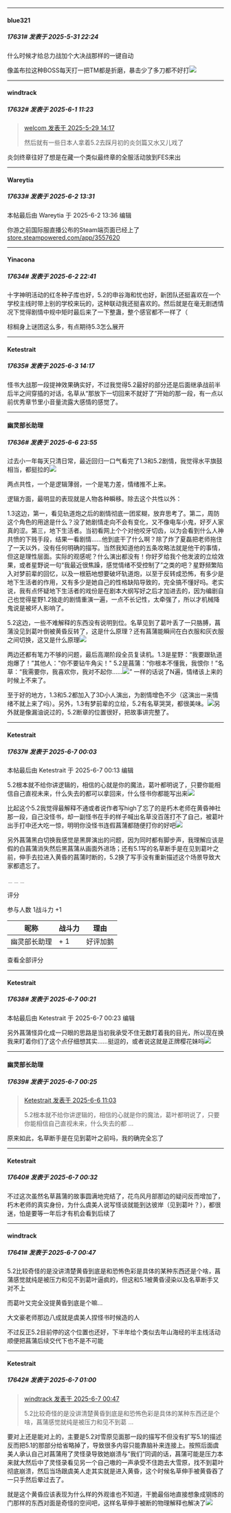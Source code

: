 ﻿
*****

####  blue321  
##### 17631#       发表于 2025-5-31 22:24

什么时候才给总力战加个大决战那样的一键自动

像盖布拉这种BOSS每天打一把TM都是折磨，暴击少了多刀都不好打<img src="https://static.stage1st.com/image/smiley/face2017/068.png" referrerpolicy="no-referrer">

*****

####  windtrack  
##### 17632#       发表于 2025-6-1 11:23

<blockquote><a href="httphttps://stage1st.com/2b/forum.php?mod=redirect&amp;goto=findpost&amp;pid=67862648&amp;ptid=1986197" target="_blank">welcom 发表于 2025-5-29 14:17</a>

然后就有一些日本人拿着5.2去踩月初的炎剑篇又水又儿戏了</blockquote>
炎剑终章往好了想是在藏一个类似最终章的全服活动放到FES来出

*****

####  Wareytia  
##### 17633#       发表于 2025-6-2 13:31

 本帖最后由 Wareytia 于 2025-6-2 13:36 编辑 

你游之前国际服直播公布的Steam端页面已经上了
[store.steampowered.com/app/3557620](https://store.steampowered.com/app/3557620/Blue_Archive/?curator_clanid=4777282)

*****

####  Yinacona  
##### 17634#       发表于 2025-6-2 22:41

十字神明活动的红冬种子库也好，5.2的申谷海和忧也好，新团队还挺喜欢在一个学校主线时带上别的学校来玩的，这种联动我还挺喜欢的。然后就是在毫无剧透情况下觉得剧情中规中矩时最后来了一下整蛊，整个感官都不一样了（

棕榈身上谜团这么多，有点期待5.3怎么展开

*****

####  Ketestrait  
##### 17635#       发表于 2025-6-3 14:17

怪书大战那一段提神效果确实好，不过我觉得5.2最好的部分还是后面继承战前半后半之间穿插的对话，名草从“那放下一切回来不就好了”开始的那一段，有一点以前优秀章节里小音量流露大感情的感觉了。

*****

####  幽灵部长助理  
##### 17636#       发表于 2025-6-6 23:55

过去小一年每天只清日常，最近回归一口气看完了1.3和5.2剧情，我觉得水平旗鼓相当，都挺拉的<img src="https://static.stage1st.com/image/smiley/face2017/067.png" referrerpolicy="no-referrer">

两点共性，一个是逻辑薄弱，一个是笔力差，情绪推不上来。

逻辑方面，最明显的表现就是人物各种瞬移。除去这个共性以外：

1.3这边，第一，看见轨道炮之后的剧情彻底一团浆糊，放弃思考了。第二，周防这个角色的用途是什么？没了她剧情走向不会有变化，又不像电车小鬼，好歹人家真的涩。第三，地下生活者。当初看网上个个对他咬牙切齿，以为会看到什么人神共愤的下贱手段，结果一看剧情……他到底干了什么啊？除了炸了夏磊把老师拖住了一天以外，没有任何明确的描写。当然我知道他的五条攻略法就是他干的事情，但这是理性层面。实际的观感呢？什么演出都没有！你好歹给我个他发波的立绘效果，或者星野说一句“我最近很焦躁，感觉情绪不受控制了”之类的吧？星野频繁陷入对梦前辈的回忆，以及一根筋地想要破坏轨道炮，以至于反转成恐怖，有多少是地下生活者的作用，又有多少是她自己的性格缺陷导致的，完全搞不懂好吗。老实说，我有点怀疑地下生活者的戏份是在剧本大纲写好之后才加进去的，因为编剧自己也觉得星野1.2独走的剧情重演一遍，一点不长记性，太牵强了，所以才机械降鬼说是被坏人影响了。

5.2这边，一些不难解释的东西没有说明到位。名草见到了葛叶丢了一只胳膊，菖蒲没见到葛叶倒被黄昏反转了，这是什么原理？还有菖蒲能瞬间在白衣服和灰衣服之间切换，这又是什么原理<img src="https://static.stage1st.com/image/smiley/face2017/067.png" referrerpolicy="no-referrer">

两边还都有笔力不够的问题，最后高潮阶段全员复读机。1.3是星野：“我要跟轨道炮爆了！”其他人："你不要钻牛角尖！" 5.2是菖蒲：“你根本不懂我，我恨你！”名草：“我需要你，我喜欢你，我对不起你……<img src="https://static.stage1st.com/image/smiley/face2017/138.png" referrerpolicy="no-referrer">” 一样的话说了N遍，情绪该上来的时候上不来了。

至于好的地方，1.3和5.2都加入了3D小人演出，为剧情增色不少（这演出一来情绪不就上来了吗）。另外，1.3有梦前辈的立绘，5.2有名草哭哭，都很美味。<img src="https://static.stage1st.com/image/smiley/face2017/033.png" referrerpolicy="no-referrer">另外就是像漏油说过的，5.2断章的位置很好，把故事讲完整了。


*****

####  Ketestrait  
##### 17637#       发表于 2025-6-7 00:03

 本帖最后由 Ketestrait 于 2025-6-7 00:13 编辑 

5.2根本就不给你讲逻辑的，相信的心就是你的魔法，葛叶都明说了，只要你能相信自己直视未来，什么失去的都可以拿回来，什么怪书你都能写出来<img src="https://static.stage1st.com/image/smiley/face2017/067.png" referrerpolicy="no-referrer">

比起这个5.2我觉得最解释不通或者说作者写high了忘了的是朽木老师在黄昏神社那一段，自己没怪书，却一副怪书在手的样子喊出名草没百莲打不了自己，被葛叶出手打中还大吃一惊，明明你没怪书连假菖蒲都随便打你的好吧<img src="https://static.stage1st.com/image/smiley/face2017/067.png" referrerpolicy="no-referrer">

另外菖蒲黑白切换我感觉是黑屏演出的问题，因为同时都有脚步声，我理解应该是假的白菖蒲消失然后黑菖蒲从画面外进场；还有5.1写的名草断手是在见到葛叶之前，伸手去拉进入黄昏的菖蒲时断的，5.2换了写手没有重新描述这个场景导致大家都遗忘了。

﹍﹍﹍

评分

 参与人数 1战斗力 +1

|昵称|战斗力|理由|
|----|---|---|
| 幽灵部长助理| + 1|好评加鹅|

查看全部评分

*****

####  Ketestrait  
##### 17638#       发表于 2025-6-7 00:21

 本帖最后由 Ketestrait 于 2025-6-7 00:23 编辑 

另外菖蒲怪异化成一只眼的思路是当初我承受不住无数盯着我的目光，所以现在换我来盯着你们了这个点仔细想其实……挺逗的，或者说这就是正牌樱花妹吗<img src="https://static.stage1st.com/image/smiley/face2017/066.png" referrerpolicy="no-referrer">

*****

####  幽灵部长助理  
##### 17639#       发表于 2025-6-7 00:25

<blockquote><a href="httphttps://stage1st.com/2b/forum.php?mod=redirect&amp;goto=findpost&amp;pid=67894886&amp;ptid=1986197" target="_blank">Ketestrait 发表于 2025-6-6 11:03</a>

5.2根本就不给你讲逻辑的，相信的心就是你的魔法，葛叶都明说了，只要你能相信自己直视未来，什么失去的都 ...</blockquote>
原来如此，名草断手是在见到葛叶之前吗，我的确完全忘了

*****

####  Ketestrait  
##### 17640#       发表于 2025-6-7 00:32

不过这次虽然名草菖蒲的故事圆满地完结了，花鸟风月部那边的疑问反而增加了，朽木老师的真实身份，为什么虞美人说写怪谈就能到达彼岸（见到葛叶？），都很迷，怕是要等一年后才有机会看到后续了


*****

####  windtrack  
##### 17641#       发表于 2025-6-7 00:47

5.2比较奇怪的是没讲清楚黄昏到底是和恐怖色彩是具体的某种东西还是个啥，菖蒲感觉就纯是被压力和见不到葛叶逼疯的，但这和5.1被黄昏浸染以及名草断手又对不上

而葛叶又完全没提黄昏到底是个嘛...

大文豪老师那边八成就是虞美人捏怪书时候造的人

不过反正5.2目前停的这个位置也还好，下半年给个类似去年山海经的半主线活动顺便把菖蒲后续交代下也不是不可能

*****

####  Ketestrait  
##### 17642#       发表于 2025-6-7 01:00

<blockquote><a href="httphttps://stage1st.com/2b/forum.php?mod=redirect&amp;goto=findpost&amp;pid=67895048&amp;ptid=1986197" target="_blank">windtrack 发表于 2025-6-7 00:47</a>

5.2比较奇怪的是没讲清楚黄昏到底是和恐怖色彩是具体的某种东西还是个啥，菖蒲感觉就纯是被压力和见不到葛 ...</blockquote>
要对上还是能对上的，主要是5.2对雪原见面那一段的描写不但没有扩写5.1的描述反而把5.1的那部分给省略掉了，导致很多内容只能靠脑补来连接上。按照后面虞美人承认自己对菖蒲用了灵怪录导致她崩溃与“我们”同调的话，菖蒲可能是压力本来就大然后中了灵怪录看见另一个自己嗷的一声承受不住跑去大雪原，找不到葛叶彻底崩溃，然后当场跟虞美人走其实就是进入黄昏，这个时候名草伸手被黄昏吞了一只手然后晕过去了。

就是这个黄昏应该表现为什么样的外观谁也不知道，干脆最俗地直接想象成钢炼的门那样的东西对面是奇怪的空间吧，这样名草伸手被断的物理解释也解决了<img src="https://static.stage1st.com/image/smiley/face2017/067.png" referrerpolicy="no-referrer">

